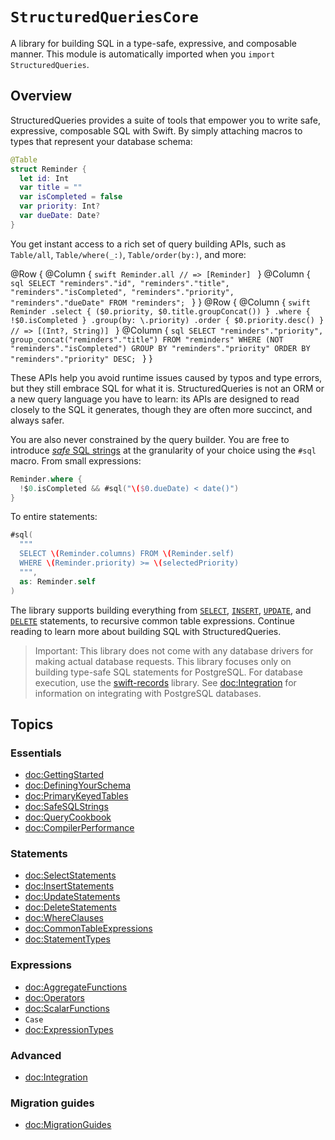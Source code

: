 # ``StructuredQueriesCore``

A library for building SQL in a type-safe, expressive, and composable manner. This module is
automatically imported when you `import StructuredQueries`.

## Overview

StructuredQueries provides a suite of tools that empower you to write safe, expressive, composable
SQL with Swift. By simply attaching macros to types that represent your database schema:

```swift
@Table
struct Reminder {
  let id: Int
  var title = ""
  var isCompleted = false
  var priority: Int?
  var dueDate: Date?
}
```

You get instant access to a rich set of query building APIs, such as ``Table/all``,
``Table/where(_:)``, ``Table/order(by:)``, and more:

@Row {
  @Column {
    ```swift
    Reminder.all
    // => [Reminder]
    ```
  }
  @Column {
    ```sql
    SELECT
      "reminders"."id",
      "reminders"."title",
      "reminders"."isCompleted",
      "reminders"."priority",
      "reminders"."dueDate"
    FROM "reminders";
    ```
  }
}
@Row {
  @Column {
    ```swift
    Reminder
      .select {
        ($0.priority,
         $0.title.groupConcat())
      }
      .where { !$0.isCompleted }
      .group(by: \.priority)
      .order { $0.priority.desc() }
    // => [(Int?, String)]
    ```
  }
  @Column {
    ```sql
    SELECT
      "reminders"."priority",
      group_concat("reminders"."title")
    FROM "reminders"
    WHERE (NOT "reminders"."isCompleted")
    GROUP BY "reminders"."priority"
    ORDER BY "reminders"."priority" DESC;
    ```
  }
}

These APIs help you avoid runtime issues caused by typos and type errors, but they still embrace SQL
for what it is. StructuredQueries is not an ORM or a new query language you have to learn: its APIs
are designed to read closely to the SQL it generates, though they are often more succinct, and
always safer.

You are also never constrained by the query builder. You are free to introduce
[_safe_ SQL strings](<doc:SafeSQLStrings>) at the granularity of your choice using the `#sql`
macro. From small expressions:

```swift
Reminder.where {
  !$0.isCompleted && #sql("\($0.dueDate) < date()")
}
```

To entire statements:

```swift
#sql(
  """
  SELECT \(Reminder.columns) FROM \(Reminder.self)
  WHERE \(Reminder.priority) >= \(selectedPriority)
  """,
  as: Reminder.self
)
```

The library supports building everything from [`SELECT`](<doc:SelectStatements>),
[`INSERT`](<doc:InsertStatements>), [`UPDATE`](<doc:UpdateStatements>), and
[`DELETE`](<doc:DeleteStatements>) statements, to recursive common table expressions. Continue
reading to learn more about building SQL with StructuredQueries.

> Important: This library does not come with any database drivers for making actual database
> requests. This library focuses only on building type-safe SQL statements for PostgreSQL.
> For database execution, use the [swift-records](https://github.com/coenttb/swift-records) library.
> See <doc:Integration> for information on integrating with PostgreSQL databases.

## Topics

### Essentials

- <doc:GettingStarted>
- <doc:DefiningYourSchema>
- <doc:PrimaryKeyedTables>
- <doc:SafeSQLStrings>
- <doc:QueryCookbook>
- <doc:CompilerPerformance>

### Statements

- <doc:SelectStatements>
- <doc:InsertStatements>
- <doc:UpdateStatements>
- <doc:DeleteStatements>
- <doc:WhereClauses>
- <doc:CommonTableExpressions>
- <doc:StatementTypes>

### Expressions

- <doc:AggregateFunctions>
- <doc:Operators>
- <doc:ScalarFunctions>
- ``Case``
- <doc:ExpressionTypes>

### Advanced

- <doc:Integration>

### Migration guides

- <doc:MigrationGuides>
